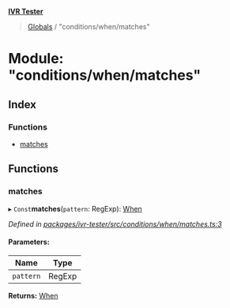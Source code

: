 **[IVR Tester](../README.md)**

> [Globals](../README.md) / "conditions/when/matches"

# Module: "conditions/when/matches"

## Index

### Functions

* [matches](_conditions_when_matches_.md#matches)

## Functions

### matches

▸ `Const`**matches**(`pattern`: RegExp): [When](_conditions_when_when_.md#when)

*Defined in [packages/ivr-tester/src/conditions/when/matches.ts:3](https://github.com/SketchingDev/ivr-tester/blob/e6cabf9/packages/ivr-tester/src/conditions/when/matches.ts#L3)*

#### Parameters:

Name | Type |
------ | ------ |
`pattern` | RegExp |

**Returns:** [When](_conditions_when_when_.md#when)
